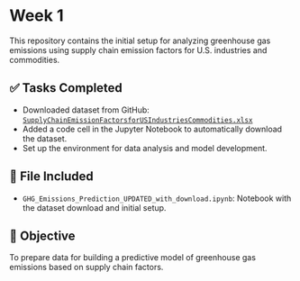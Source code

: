 # Week 1

This repository contains the initial setup for analyzing greenhouse gas emissions using supply chain emission factors for U.S. industries and commodities.

## ✅ Tasks Completed
- Downloaded dataset from GitHub:  
  [`SupplyChainEmissionFactorsforUSIndustriesCommodities.xlsx`](https://github.com/Anmol200312/Greenhouse-emissions-/blob/main/SupplyChainEmissionFactorsforUSIndustriesCommodities.xlsx)
- Added a code cell in the Jupyter Notebook to automatically download the dataset.
- Set up the environment for data analysis and model development.

## 📄 File Included
- `GHG_Emissions_Prediction_UPDATED_with_download.ipynb`: Notebook with the dataset download and initial setup.

## 🎯 Objective
To prepare data for building a predictive model of greenhouse gas emissions based on supply chain factors.

